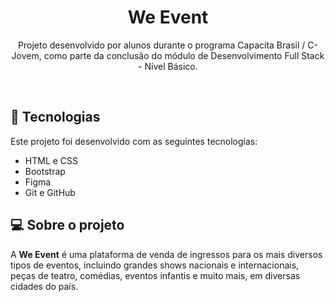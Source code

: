 <h1 align="center">We Event</h1>

<p align="center">
Projeto desenvolvido por alunos durante o programa Capacita Brasil / C-Jovem, como parte da conclusão do módulo de Desenvolvimento Full Stack - Nível Básico.
</p>

<br>

## 🚀 Tecnologias

Este projeto foi desenvolvido com as seguintes tecnologias:

- HTML e CSS  
- Bootstrap  
- Figma  
- Git e GitHub

## 💻 Sobre o projeto

A **We Event** é uma plataforma de venda de ingressos para os mais diversos tipos de eventos, incluindo grandes shows nacionais e internacionais, peças de teatro, comédias, eventos infantis e muito mais, em diversas cidades do país.

</p>
